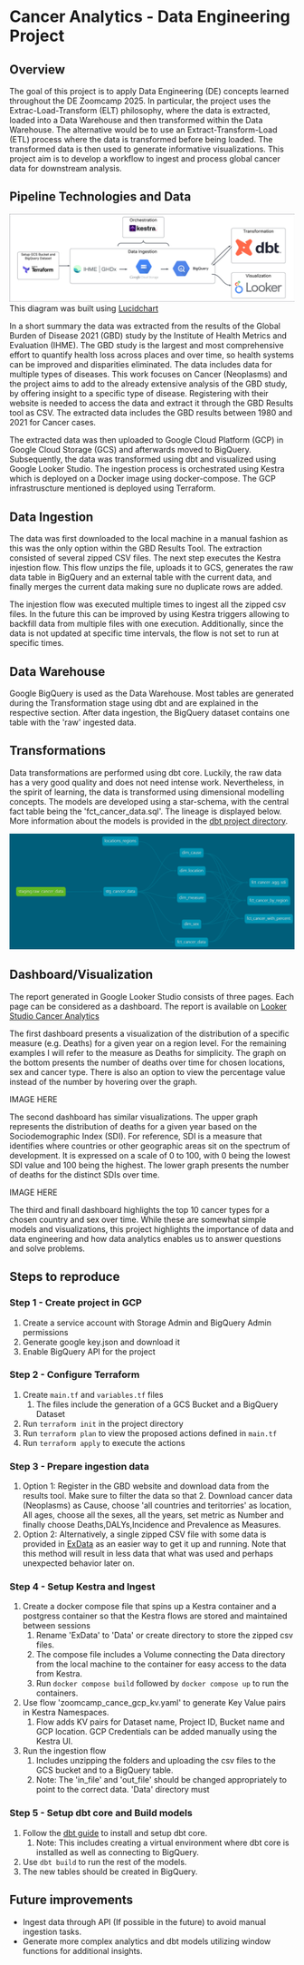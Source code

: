 # Cancer Analytics - Data Engineering Project
## Overview
The goal of this project is to apply Data Engineering (DE) concepts learned throughout the DE Zoomcamp 2025. In particular, the project uses the Extrac-Load-Transform (ELT) philosophy, where the data is extracted, loaded into a Data Warehouse and then transformed within the Data Warehouse. The alternative would be to use an Extract-Transform-Load (ETL) process where the data is transformed before being loaded. The transformed data is then used to generate informative visualizations. This project aim is to develop a workflow to ingest and process global cancer data for downstream analysis.

## Pipeline Technologies and Data

![TechnologiesUsed](/images/TechDiagram.jpeg)
This diagram was built using [Lucidchart](https://lucid.co)

In a short summary the data was extracted from the results of the Global Burden of Disease 2021 (GBD) study by the Institute of Health Metrics and Evaluation (IHME). The GBD study is the largest and most comprehensive effort to quantify health loss across places and over time, so health systems can be improved and disparities eliminated. The data includes data for multiple types of diseases. This work focuses on Cancer (Neoplasms) and the project aims to add to the already extensive analysis of the GBD study, by offering insight to a specific type of disease. Registering with their website is needed to access the data and extract it through the GBD Results tool as CSV. The extracted data includes the GBD results between 1980 and 2021 for Cancer cases.

The extracted data was then uploaded to Google Cloud Platform (GCP) in Google Cloud Storage (GCS) and afterwards moved to BigQuery. Subsequently, the data was transformed using dbt and visualized using Google Looker Studio. The ingestion process is  orchestrated using Kestra which is deployed on a Docker image using docker-compose. The GCP infrastruscture mentioned is deployed using Terraform.

## Data Ingestion

The data was first downloaded to the local machine in a manual fashion as this was the only option within the GBD Results Tool. The extraction consisted of several zipped CSV files. The next step executes the Kestra injestion flow. This flow unzips the file, uploads it to GCS, generates the raw data table in BigQuery and an external table with the current data, and finally merges the current data making sure no duplicate rows are added.

The injestion flow was executed multiple times to ingest all the zipped csv files. In the future this can be improved by using Kestra triggers allowing to backfill data from multiple files with one execution. Additionally, since the data is not updated at specific time intervals, the flow is not set to run at specific times. 

## Data Warehouse

Google BigQuery is used as the Data Warehouse. Most tables are generated during the Transformation stage using dbt and are explained in the respective section. After data ingestion, the BigQuery dataset contains one table with the 'raw' ingested data.

## Transformations

Data transformations are performed using dbt core. Luckily, the raw data has a very good quality and does not need intense work. Nevertheless, in the spirit of learning, the data is transformed using dimensional modelling concepts. The models are developed using a star-schema, with the central fact table being the 'fct_cancer_data.sql'. The lineage is displayed below. More information about the models is provided in the [dbt project directory](/dbt_CancerAnalytics/).

![DbtLineage](/images/dbt_diagram.png)

## Dashboard/Visualization

The report generated in Google Looker Studio consists of three pages. Each page can be considered as a dashboard. The report is available on [Looker Studio Cancer Analytics]( https://lookerstudio.google.com/reporting/9c2e170f-07a1-4840-865f-50180cfaa0f5)

The first dashboard presents a visualization of the distribution of a specific measure (e.g. Deaths) for a given year on a region level. For the remaining examples I will refer to the measure as Deaths for simplicity. The graph on the bottom presents the number of deaths over time for chosen locations, sex and cancer type. There is also an option to view the percentage value instead of the number by hovering over the graph.

IMAGE HERE

The second dashboard has similar visualizations. The upper graph represents the distribution of deaths for a given year based on the Sociodemographic Index (SDI). For reference, SDI is a measure that identifies where countries or other geographic areas sit on the spectrum of development. It is expressed on a scale of 0 to 100, with 0 being the lowest SDI value and 100 being the highest. The lower graph presents the number of deaths for the distinct SDIs over time.

IMAGE HERE

The third and finall dashboard highlights the top 10 cancer types for a chosen country and sex over time. While these are somewhat simple models and visualizations, this project highlights the importance of data and data engineering and how data analytics enables us to answer questions and solve problems.

## Steps to reproduce 

### Step 1 - Create project in GCP

1. Create a service account with Storage Admin and BigQuery Admin permissions
2. Generate google key.json and download it
3. Enable BigQuery API for the project

### Step 2 - Configure Terraform

1. Create `main.tf` and `variables.tf` files
	1. The files include the generation of a GCS Bucket and a BigQuery Dataset
2. Run `terraform init` in the project directory
3. Run `terraform plan` to view the proposed actions defined in `main.tf`
4. Run `terraform apply`  to execute the actions

### Step 3 - Prepare ingestion data

1. Option 1: Register in the GBD website and download data from the results tool. Make sure to filter the data so that
    2. Download cancer data (Neoplasms) as Cause, choose 'all countries and teritorries' as location, All ages, choose all the sexes, all the years, set metric as Number and finally choose Deaths,DALYs,Incidence and Prevalence as Measures.
2. Option 2: Alternatively, a single zipped CSV file with some data is provided in [ExData](/ExData/) as an easier way to get it up and running. Note that this method will result in less data that what was used and perhaps unexpected behavior later on.


### Step 4 - Setup Kestra and Ingest

1. Create a docker compose file that spins up a Kestra container and a postgress container so that the Kestra flows are stored and maintained between sessions
    1. Rename 'ExData' to 'Data' or create directory to store the zipped csv files.   
	2. The compose file includes a Volume connecting the Data directory from the local machine to the container for easy access to the data from Kestra.
	3. Run `docker compose build` followed by `docker compose up` to run the containers.
2. Use flow 'zoomcamp_cance_gcp_kv.yaml' to generate Key Value pairs in Kestra Namespaces.
	1. Flow adds KV pairs for Dataset name, Project ID, Bucket name and GCP location. GCP Credentials can be added manually using the Kestra UI.
3. Run the ingestion flow
	1. Includes unzipping the folders and uploading the csv files to the GCS bucket and to a BigQuery table.
	2. Note: The 'in_file' and 'out_file' should be changed appropriately to point to the correct data. 'Data' directory must 


### Step 5 - Setup dbt core and Build models

1. Follow the [dbt guide](https://docs.getdbt.com/guides/manual-install?step=1) to install and setup dbt core.
    1. Note: This includes creating a virtual environment where dbt core is installed as well as connecting to BigQuery.
2. Use `dbt build` to run the rest of the models.
3. The new tables should be created in BigQuery.


## Future improvements
* Ingest data through API (If possible in the future) to avoid manual ingestion tasks.
* Generate more complex analytics and dbt models utilizing window functions for additional insights.